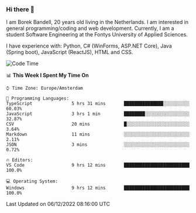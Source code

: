 ### Hi there 👋

I am Borek Bandell, 20 years old living in the Netherlands. I am interested in general programming/coding and web development. Currently, I am a student Software Engineering at the Fontys University of Applied Sciences.

I have experience with: Python, C# (WinForms, ASP.NET Core), Java (Spring boot), JavaScript (ReactJS), HTML and CSS.

<!--START_SECTION:waka-->
![Code Time](http://img.shields.io/badge/Code%20Time-298%20hrs%204%20mins-blue)

📊 **This Week I Spent My Time On** 

```text
⌚︎ Time Zone: Europe/Amsterdam

💬 Programming Languages: 
TypeScript               5 hrs 31 mins       ███████████████░░░░░░░░░░   60.03% 
JavaScript               3 hrs 1 min         ████████░░░░░░░░░░░░░░░░░   32.87% 
CSV                      20 mins             █░░░░░░░░░░░░░░░░░░░░░░░░   3.64% 
Markdown                 11 mins             ░░░░░░░░░░░░░░░░░░░░░░░░░   2.11% 
JSON                     3 mins              ░░░░░░░░░░░░░░░░░░░░░░░░░   0.72%

🔥 Editors: 
VS Code                  9 hrs 12 mins       █████████████████████████   100.0%

💻 Operating System: 
Windows                  9 hrs 12 mins       █████████████████████████   100.0%

```


 Last Updated on 06/12/2022 08:16:00 UTC
<!--END_SECTION:waka-->

<!--**tcBorek2002/tcBorek2002** is a ✨ _special_ ✨ repository because its `README.md` (this file) appears on your GitHub profile.

Here are some ideas to get you started:

- 🔭 I’m currently working on ...
- 🌱 I’m currently learning ...
- 👯 I’m looking to collaborate on ...
- 🤔 I’m looking for help with ...
- 💬 Ask me about ...
- 📫 How to reach me: ...
- 😄 Pronouns: ...
- ⚡ Fun fact: ...
-->
